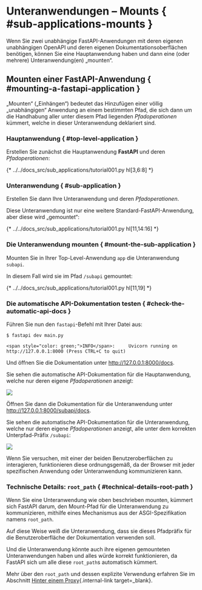# Unteranwendungen – Mounts { #sub-applications-mounts }

Wenn Sie zwei unabhängige FastAPI-Anwendungen mit deren eigenen unabhängigen OpenAPI und deren eigenen Dokumentationsoberflächen benötigen, können Sie eine Hauptanwendung haben und dann eine (oder mehrere) Unteranwendung(en) „mounten“.

## Mounten einer **FastAPI**-Anwendung { #mounting-a-fastapi-application }

„Mounten“ („Einhängen“) bedeutet das Hinzufügen einer völlig „unabhängigen“ Anwendung an einem bestimmten Pfad, die sich dann um die Handhabung aller unter diesem Pfad liegenden _Pfadoperationen_ kümmert, welche in dieser Unteranwendung deklariert sind.

### Hauptanwendung { #top-level-application }

Erstellen Sie zunächst die Hauptanwendung **FastAPI** und deren *Pfadoperationen*:

{* ../../docs_src/sub_applications/tutorial001.py hl[3,6:8] *}

### Unteranwendung { #sub-application }

Erstellen Sie dann Ihre Unteranwendung und deren *Pfadoperationen*.

Diese Unteranwendung ist nur eine weitere Standard-FastAPI-Anwendung, aber diese wird „gemountet“:

{* ../../docs_src/sub_applications/tutorial001.py hl[11,14:16] *}

### Die Unteranwendung mounten { #mount-the-sub-application }

Mounten Sie in Ihrer Top-Level-Anwendung `app` die Unteranwendung `subapi`.

In diesem Fall wird sie im Pfad `/subapi` gemountet:

{* ../../docs_src/sub_applications/tutorial001.py hl[11,19] *}

### Die automatische API-Dokumentation testen { #check-the-automatic-api-docs }

Führen Sie nun den `fastapi`-Befehl mit Ihrer Datei aus:

<div class="termy">

```console
$ fastapi dev main.py

<span style="color: green;">INFO</span>:     Uvicorn running on http://127.0.0.1:8000 (Press CTRL+C to quit)
```

</div>

Und öffnen Sie die Dokumentation unter <a href="http://127.0.0.1:8000/docs" class="external-link" target="_blank">http://127.0.0.1:8000/docs</a>.

Sie sehen die automatische API-Dokumentation für die Hauptanwendung, welche nur deren eigene _Pfadoperationen_ anzeigt:

<img src="/img/tutorial/sub-applications/image01.png">

Öffnen Sie dann die Dokumentation für die Unteranwendung unter <a href="http://127.0.0.1:8000/subapi/docs" class="external-link" target="_blank">http://127.0.0.1:8000/subapi/docs</a>.

Sie sehen die automatische API-Dokumentation für die Unteranwendung, welche nur deren eigene _Pfadoperationen_ anzeigt, alle unter dem korrekten Unterpfad-Präfix `/subapi`:

<img src="/img/tutorial/sub-applications/image02.png">

Wenn Sie versuchen, mit einer der beiden Benutzeroberflächen zu interagieren, funktionieren diese ordnungsgemäß, da der Browser mit jeder spezifischen Anwendung oder Unteranwendung kommunizieren kann.

### Technische Details: `root_path` { #technical-details-root-path }

Wenn Sie eine Unteranwendung wie oben beschrieben mounten, kümmert sich FastAPI darum, den Mount-Pfad für die Unteranwendung zu kommunizieren, mithilfe eines Mechanismus aus der ASGI-Spezifikation namens `root_path`.

Auf diese Weise weiß die Unteranwendung, dass sie dieses Pfadpräfix für die Benutzeroberfläche der Dokumentation verwenden soll.

Und die Unteranwendung könnte auch ihre eigenen gemounteten Unteranwendungen haben und alles würde korrekt funktionieren, da FastAPI sich um alle diese `root_path`s automatisch kümmert.

Mehr über den `root_path` und dessen explizite Verwendung erfahren Sie im Abschnitt [Hinter einem Proxy](behind-a-proxy.md){.internal-link target=_blank}.
